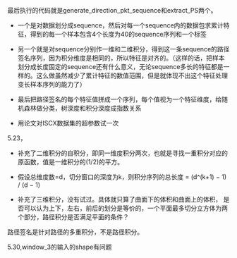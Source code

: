 最后执行的代码就是generate_direction_pkt_sequence和extract_PS两个。
 - 一个是对数据划分成sequence，然后对每一个sequence内的数据包求累计特征，得到的每一个样本包含4个长度为40的sequence序列和一个标签
 - 另一个就是对sequence分别作一维和二维积分，得到这一条sequence的路径签名序列，因为积分维度是相同的，所以特征是对齐的。（这样的话，把样本划分成长度固定的sequence还有什么意义，无论sequence多长的特征都是一样的。这么做虽然减少了累计特征的数值范围，但是就体现不出这个特征处理变长样本序列的能力了）
  - 最后把路径签名的每个特征值拼成一个序列，每个值视为一个特征维度，给随机森林做分类，树深度和积分深度成指数关系



  - 用论文对ISCX数据集的超参数试一次

5.23，
- 补充了二维积分的自积分，即同一维度积分两次，也就是寻找一重积分对应的原函数，值是一维积分的(1/2)的平方。

- 假设总维度数=d，切分窗口的深度为k，则积分序列的总长度 = (d^(k+1) − 1) / (d − 1)

- 补充了三维积分，没有试过。具体就只算了曲面下的体积和曲面上的体积，
是否可以认为上下，左右，前后的划分是等价的，一个平面最多切分立方体为两个部分，路径积分是否满足平面的条件？


路径签名是针对路径的多重积分，不是路径积分。

5.30,window_3的输入的shape有问题
